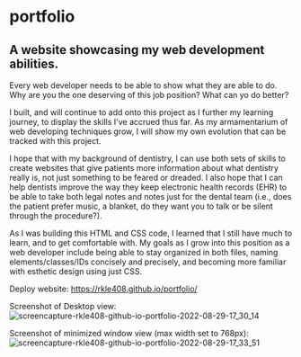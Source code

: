 # portfolio

## A website showcasing my web development abilities.

Every web developer needs to be able to show what they are able to do. Why are you the one deserving of this job position? What can yo do better?

I built, and will continue to add onto this project as I further my learning journey, to display the skills I've accrued thus far. As my armamentarium of web developing techniques grow, I will show my own evolution that can be tracked with this project.

I hope that with my background of dentistry, I can use both sets of skills to create websites that give patients more information about what dentistry really is, not just something to be feared or dreaded. I also hope that I can help dentists improve the way they keep electronic health records (EHR) to be able to take both legal notes and notes just for the dental team (i.e., does the patient prefer music, a blanket, do they want you to talk or be silent through the procedure?).

As I was building this HTML and CSS code, I learned that I still have much to learn, and to get comfortable with. My goals as I grow into this position as a web developer include being able to stay organized in both files, naming elements/classes/IDs concisely and precisely, and becoming more familiar with esthetic design using just CSS.

Deploy website: https://rkle408.github.io/portfolio/

Screenshot of Desktop view:
![screencapture-rkle408-github-io-portfolio-2022-08-29-17_30_14](https://user-images.githubusercontent.com/108099192/187322174-8f276a60-7812-40e1-a344-f0fa5f00f778.png)

Screenshot of minimized window view (max width set to 768px):
![screencapture-rkle408-github-io-portfolio-2022-08-29-17_33_51](https://user-images.githubusercontent.com/108099192/187322373-7753646a-980e-4394-a218-a3dcdcbfd52b.png)